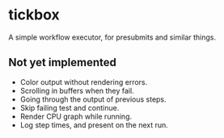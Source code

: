 # tickbox

A simple workflow executor, for presubmits and similar things.

## Not yet implemented

* Color output without rendering errors.
* Scrolling in buffers when they fail.
* Going through the output of previous steps.
* Skip failing test and continue.
* Render CPU graph while running.
* Log step times, and present on the next run.
